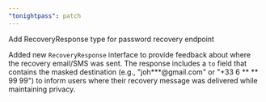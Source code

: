 ```yaml
---
"tonightpass": patch
---
```


Add RecoveryResponse type for password recovery endpoint

Added new `RecoveryResponse` interface to provide feedback about where the recovery email/SMS was sent. The response includes a `to` field that contains the masked destination (e.g., "joh***@gmail.com" or "+33 6 ** ** 99 99") to inform users where their recovery message was delivered while maintaining privacy.